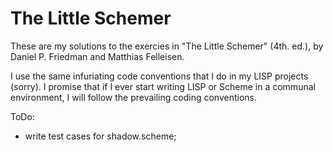The Little Schemer
==================

These are my solutions to the exercies in "The Little Schemer" (4th. ed.), by Daniel P. Friedman and Matthias Felleisen.

I use the same infuriating code conventions that I do in my LISP projects (sorry).  I promise that if I ever start writing LISP or Scheme in a communal environment, I will follow the prevailing coding conventions.

ToDo:
 - write test cases for shadow.scheme;
